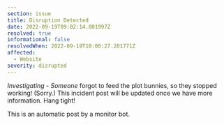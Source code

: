 ```yaml
---
section: issue
title: Disruption Detected
date: 2022-09-19T09:02:14.801997Z
resolved: true
informational: false
resolvedWhen: 2022-09-19T10:00:27.201771Z
affected:
  - Website
severity: disrupted
---
```

*Investigating* - _Someone_ forgot to feed the plot bunnies, so they stopped working! (Sorry.) This incident post will be updated once we have more information. Hang tight!

This is an automatic post by a monitor bot.
        